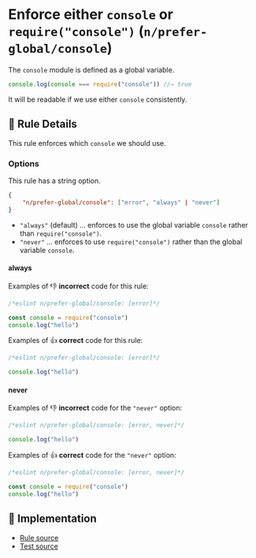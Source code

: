 # Enforce either `console` or `require("console")` (`n/prefer-global/console`)

<!-- end auto-generated rule header -->

The `console` module is defined as a global variable.

```js
console.log(console === require("console")) //→ true
```

It will be readable if we use either `console` consistently.

## 📖 Rule Details

This rule enforces which `console` we should use.

### Options

This rule has a string option.

```json
{
    "n/prefer-global/console": ["error", "always" | "never"]
}
```

- `"always"` (default) ... enforces to use the global variable `console` rather than `require("console")`.
- `"never"` ... enforces to use `require("console")` rather than the global variable `console`.

#### always

Examples of :-1: **incorrect** code for this rule:

```js
/*eslint n/prefer-global/console: [error]*/

const console = require("console")
console.log("hello")
```

Examples of :+1: **correct** code for this rule:

```js
/*eslint n/prefer-global/console: [error]*/

console.log("hello")
```

#### never

Examples of :-1: **incorrect** code for the `"never"` option:

```js
/*eslint n/prefer-global/console: [error, never]*/

console.log("hello")
```

Examples of :+1: **correct** code for the `"never"` option:

```js
/*eslint n/prefer-global/console: [error, never]*/

const console = require("console")
console.log("hello")
```

## 🔎 Implementation

- [Rule source](../../../lib/rules/prefer-global/console.js)
- [Test source](../../../tests/lib/rules/prefer-global/console.js)
